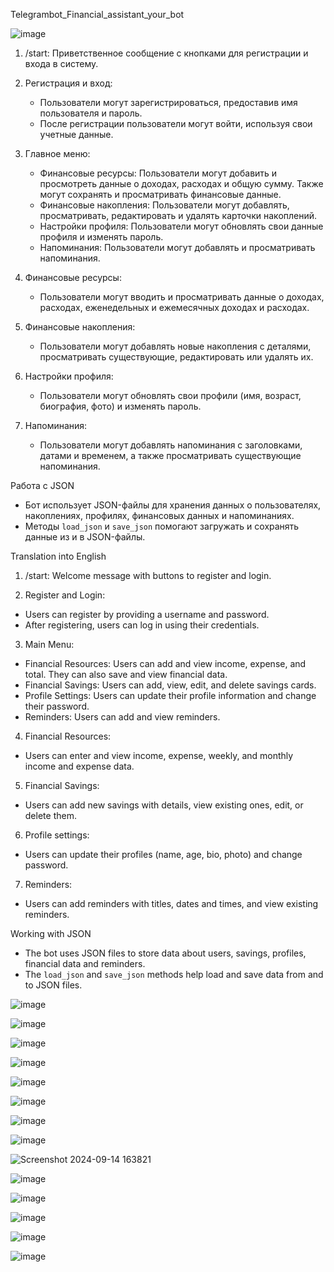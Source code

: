 Telegrambot_Financial_assistant_your_bot

![image](https://github.com/user-attachments/assets/ff9346b6-6f1c-4ff1-8024-9ad0586e082a)


1. /start: Приветственное сообщение с кнопками для регистрации и входа в систему.

2. Регистрация и вход:
   - Пользователи могут зарегистрироваться, предоставив имя пользователя и пароль.
   - После регистрации пользователи могут войти, используя свои учетные данные.

3. Главное меню:
   - Финансовые ресурсы: Пользователи могут добавить и просмотреть данные о доходах, расходах и общую сумму. Также могут сохранять и просматривать финансовые данные.
   - Финансовые накопления: Пользователи могут добавлять, просматривать, редактировать и удалять карточки накоплений.
   - Настройки профиля: Пользователи могут обновлять свои данные профиля и изменять пароль.
   - Напоминания: Пользователи могут добавлять и просматривать напоминания.

4. Финансовые ресурсы:
   - Пользователи могут вводить и просматривать данные о доходах, расходах, еженедельных и ежемесячных доходах и расходах.

5. Финансовые накопления:
   - Пользователи могут добавлять новые накопления с деталями, просматривать существующие, редактировать или удалять их.

6. Настройки профиля:
   - Пользователи могут обновлять свои профили (имя, возраст, биография, фото) и изменять пароль.

7. Напоминания:
   - Пользователи могут добавлять напоминания с заголовками, датами и временем, а также просматривать существующие напоминания.

 Работа с JSON

- Бот использует JSON-файлы для хранения данных о пользователях, накоплениях, профилях, финансовых данных и напоминаниях.
- Методы `load_json` и `save_json` помогают загружать и сохранять данные из и в JSON-файлы.





Translation into English

1. /start: Welcome message with buttons to register and login.

2. Register and Login:
- Users can register by providing a username and password.
- After registering, users can log in using their credentials.

3. Main Menu:
- Financial Resources: Users can add and view income, expense, and total. They can also save and view financial data.
- Financial Savings: Users can add, view, edit, and delete savings cards.
- Profile Settings: Users can update their profile information and change their password.
- Reminders: Users can add and view reminders.

4. Financial Resources:
- Users can enter and view income, expense, weekly, and monthly income and expense data.

5. Financial Savings:
- Users can add new savings with details, view existing ones, edit, or delete them.

6. Profile settings:
- Users can update their profiles (name, age, bio, photo) and change password.

7. Reminders:
- Users can add reminders with titles, dates and times, and view existing reminders.

Working with JSON

- The bot uses JSON files to store data about users, savings, profiles, financial data and reminders.
- The `load_json` and `save_json` methods help load and save data from and to JSON files.




![image](https://github.com/user-attachments/assets/a1995423-8cf0-4e59-b89c-a2b679f97071)

![image](https://github.com/user-attachments/assets/fa3b3feb-0d07-471c-bbd1-f517a9885d17)

![image](https://github.com/user-attachments/assets/361a86ae-d885-4a95-be18-431fd9efb785)

![image](https://github.com/user-attachments/assets/dec32604-bfd3-4077-a10f-0e60887e62ed)


![image](https://github.com/user-attachments/assets/000c24f1-4537-4cce-819a-0649e65a7429)

![image](https://github.com/user-attachments/assets/2045cdab-9450-4e3b-ba01-003c98300caf)

![image](https://github.com/user-attachments/assets/fb677e06-d32d-401a-b91c-e6e4b0928dd6)

![image](https://github.com/user-attachments/assets/1fc59541-f996-4378-9815-54f089b3bc71)

![Screenshot 2024-09-14 163821](https://github.com/user-attachments/assets/a2fb37a7-4d00-44e7-bd45-81ed27593a5d)

![image](https://github.com/user-attachments/assets/9713faa0-5f90-48d7-99e7-75764c5d9261)

![image](https://github.com/user-attachments/assets/31c59592-275e-43ae-911d-0af789e06d8a)

![image](https://github.com/user-attachments/assets/0a179f1a-9ccf-455d-95f3-34b102ab4bf8)

![image](https://github.com/user-attachments/assets/f61bb578-9906-409d-8a3f-2dd06493fb05)

![image](https://github.com/user-attachments/assets/0aada63d-4414-4b00-8ee9-bc26b95046f6)





